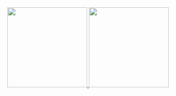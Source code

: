 <div align="center">
  <a href="https://github.com/YoussifDorgam">
  <img height="180em" src="https://github-readme-stats.vercel.app/api?username=YoussifDorgam&show_icons=true&theme=dracula&include_all_commits=true&count_private=true"/>
  <img height="180em" src="https://github-readme-stats.vercel.app/api/top-langs/?username=YoussifDorgam&layout=compact&langs_count=7&theme=dracula"/>
</div>
